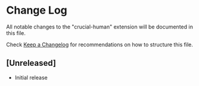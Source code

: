 # Change Log

All notable changes to the "crucial-human" extension will be documented in this file.

Check [Keep a Changelog](http://keepachangelog.com/) for recommendations on how to structure this file.

## [Unreleased]

- Initial release
